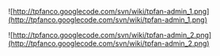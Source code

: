 ![http://tpfanco.googlecode.com/svn/wiki/tpfan-admin_1.png](http://tpfanco.googlecode.com/svn/wiki/tpfan-admin_1.png)

![http://tpfanco.googlecode.com/svn/wiki/tpfan-admin_2.png](http://tpfanco.googlecode.com/svn/wiki/tpfan-admin_2.png)